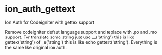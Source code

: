 # ion_auth_gettext
Ion Auth for Codeigniter with gettex support

Remove codeigniter defaut language support and replace with .po and .mo
support. For translate some string just use __('string') this is like gettex('string')
of _e('string') this is like echo gettext('string').
Everything is the same like original ion auth.
